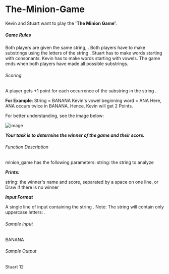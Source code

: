 # The-Minion-Game

Kevin and Stuart want to play the **'The Minion Game'**.

##### Game Rules

Both players are given the same string, .
Both players have to make substrings using the letters of the string .
Stuart has to make words starting with consonants.
Kevin has to make words starting with vowels.
The game ends when both players have made all possible substrings.

###### Scoring
A player gets +1 point for each occurrence of the substring in the string .

**For Example**:
String  = BANANA
Kevin's vowel beginning word = ANA
Here, ANA occurs twice in BANANA. Hence, Kevin will get 2 Points.

For better understanding, see the image below:

![image](https://user-images.githubusercontent.com/51584037/114600652-34dde080-9cb2-11eb-92fd-099ff86883ce.png)

***Your task is to determine the winner of the game and their score.***

###### Function Description

minion_game has the following parameters:
string: the string to analyze

***Prints:***

string: the winner's name and score, separated by a space on one line, or Draw if there is no winner

***Input Format***

A single line of input containing the string .
Note: The string  will contain only uppercase letters: .

###### Sample Input

BANANA
###### Sample Output

Stuart 12
